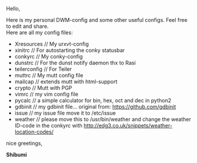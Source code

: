 Hello,

Here is my personal DWM-config and some other useful configs. Feel free to edit and share.  
Here are all my config files:
  
* Xresources // My urxvt-config
* xinitrc // For autostarting the conky statusbar
* conkyrc // My conky-config
* dunstrc // For the dunst notify daemon thx to Rasi
* teilerconfig // For Teiler 
* muttrc // My mutt config file
* mailcap // extends mutt with html-support
* crypto // Mutt with PGP
* vimrc // my vim config file
* pycalc // a simple calculator for bin, hex, oct and dec in python2
* gdbinit // my gdbinit file... original from: https://github.com/gdbinit
* issue // my issue file move it to /etc/issue
* weather // please move this to /usr/bin/weather and change the weather ID-code in
  the conkyrc with http://edg3.co.uk/snippets/weather-location-codes/

nice greetings,

**Shibumi**
